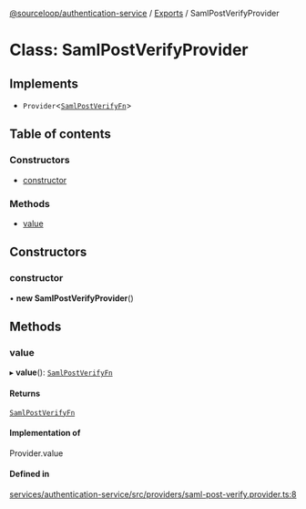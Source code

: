 [@sourceloop/authentication-service](../README.md) / [Exports](../modules.md) / SamlPostVerifyProvider

# Class: SamlPostVerifyProvider

## Implements

- `Provider`<[`SamlPostVerifyFn`](../modules.md#samlpostverifyfn)\>

## Table of contents

### Constructors

- [constructor](SamlPostVerifyProvider.md#constructor)

### Methods

- [value](SamlPostVerifyProvider.md#value)

## Constructors

### constructor

• **new SamlPostVerifyProvider**()

## Methods

### value

▸ **value**(): [`SamlPostVerifyFn`](../modules.md#samlpostverifyfn)

#### Returns

[`SamlPostVerifyFn`](../modules.md#samlpostverifyfn)

#### Implementation of

Provider.value

#### Defined in

[services/authentication-service/src/providers/saml-post-verify.provider.ts:8](https://github.com/sourcefuse/loopback4-microservice-catalog/blob/68ec38a2a/services/authentication-service/src/providers/saml-post-verify.provider.ts#L8)

